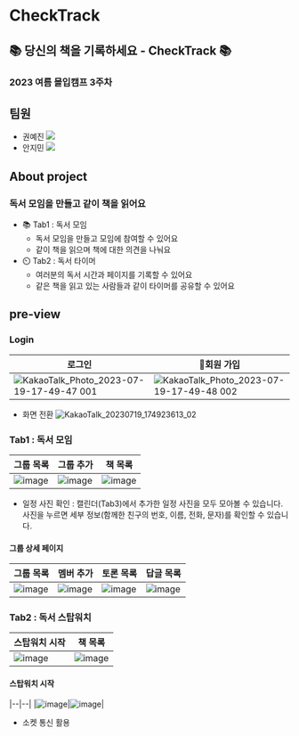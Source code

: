 # CheckTrack
## 📚 당신의 책을 기록하세요 - CheckTrack 📚
### 2023 여름 몰입캠프 3주차


## 팀원
 - 권예진 <a href="https://github.com/dmobtxx19" target="_blank"><img src="https://img.shields.io/badge/GitHub-181717?style=flat&logo=github&logoColor=white"/></a>
 - 안지민 <a href="https://github.com/retro3014" target="_blank"><img src="https://img.shields.io/badge/GitHub-181717?style=flat&logo=github&logoColor=white"/></a>

## About project
### 독서 모임을 만들고 같이 책을 읽어요
- 📚 Tab1 : 독서 모임
  - 독서 모임을 만들고 모임에 참여할 수 있어요
  - 같이 책을 읽으며 책에 대한 의견을 나눠요
- ⏲️ Tab2 : 독서 타이머
  - 여러분의 독서 시간과 페이지를 기록할 수 있어요
  - 같은 책을 읽고 있는 사람들과 같이 타이머를 공유할 수 있어요
 

## pre-view
### Login
|로그인|회원 가입|
|--|--|
|![KakaoTalk_Photo_2023-07-19-17-49-47 001](https://github.com/CheckTrack02/CheckTrack_Flutter/assets/36194346/9741711c-da24-48d3-80d5-5269f98cff13)|![KakaoTalk_Photo_2023-07-19-17-49-48 002](https://github.com/CheckTrack02/CheckTrack_Flutter/assets/36194346/4aea790b-5386-4e7f-ab1f-ee94da030b79)|

- 화면 전환
![KakaoTalk_20230719_174923613_02](https://github.com/CheckTrack02/CheckTrack_Flutter/assets/39901387/28c5aec4-8d1c-4b55-b92e-63334014d0b8)


### Tab1 : 독서 모임
|그룹 목록|그룹 추가|책 목록|
|--|--|--|
|![image](https://github.com/CheckTrack02/CheckTrack_Flutter/assets/39901387/c299f200-061e-4cc9-a3ea-8a3186134afc)|![image](https://github.com/CheckTrack02/CheckTrack_Flutter/assets/39901387/f78bcf1f-0339-42b2-a6bd-78bb0329aa65)|![image](https://github.com/CheckTrack02/CheckTrack_Flutter/assets/39901387/af9781ca-c6c3-4ed1-8a7b-83f94fc49a95)|

- 일정 사진 확인 : 캘린더(Tab3)에서 추가한 일정 사진을 모두 모아볼 수 있습니다. 사진을 누르면 세부 정보(함께한 친구의 번호, 이름, 전화, 문자)를 확인할 수 있습니다.

#### 그룹 상세 페이지
|그룹 목록|멤버 추가|토론 목록|답글 목록|
|--|--|--|--|
|![image](https://github.com/CheckTrack02/CheckTrack_Flutter/assets/39901387/e3c7bd99-3f05-4812-a148-3ae4a6949c94)|![image](https://github.com/CheckTrack02/CheckTrack_Flutter/assets/39901387/a69aa902-ecad-470a-afd1-d3dac726e74d)|![image](https://github.com/CheckTrack02/CheckTrack_Flutter/assets/39901387/f5234771-bd0c-4361-b8b5-945cd73bbec8)|![image](https://github.com/CheckTrack02/CheckTrack_Flutter/assets/39901387/2ec9444d-8600-47b5-b266-ae2fd0f9e226)|

### Tab2 : 독서 스탑워치
|스탑워치 시작|책 목록|
|--|--|
|![image](https://github.com/CheckTrack02/CheckTrack_Flutter/assets/39901387/07c08bff-f5d7-47e4-b612-fe64538dfb91)|![image](https://github.com/CheckTrack02/CheckTrack_Flutter/assets/39901387/18488730-eb9a-48b3-a1ff-6579fb9f9b5a)|

#### 스탑워치 시작
|--|--|
|![image](https://github.com/CheckTrack02/CheckTrack_Flutter/assets/39901387/fcf19eb5-83e8-451b-9e65-cb7dccddd59d)|![image](https://github.com/CheckTrack02/CheckTrack_Flutter/assets/39901387/aa30e039-f9fd-4707-855a-84ae01b246b5)|

- 소켓 통신 활용
